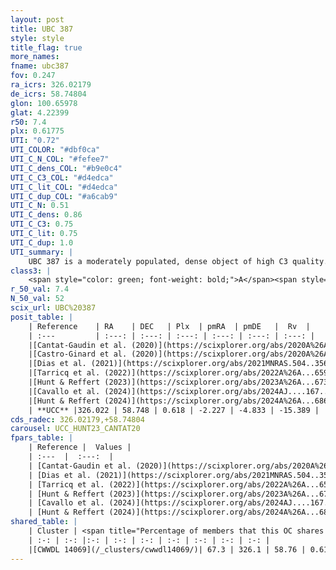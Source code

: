 ```yaml
---
layout: post
title: UBC 387
style: style
title_flag: true
more_names: 
fname: ubc387
fov: 0.247
ra_icrs: 326.02179
de_icrs: 58.74804
glon: 100.65978
glat: 4.22399
r50: 7.4
plx: 0.61775
UTI: "0.72"
UTI_COLOR: "#dbf0ca"
UTI_C_N_COL: "#fefee7"
UTI_C_dens_COL: "#b9e0c4"
UTI_C_C3_COL: "#d4edca"
UTI_C_lit_COL: "#d4edca"
UTI_C_dup_COL: "#a6cab9"
UTI_C_N: 0.51
UTI_C_dens: 0.86
UTI_C_C3: 0.75
UTI_C_lit: 0.75
UTI_C_dup: 1.0
UTI_summary: |
    UBC 387 is a moderately populated, dense object of high C3 quality. It is well-studied in the literature. This object shares a significant percentage of members with a later reported entry.
class3: |
    <span style="color: green; font-weight: bold;">A</span><span style="color: #FFC300; font-weight: bold;">B</span>
r_50_val: 7.4
N_50_val: 52
scix_url: UBC%20387
posit_table: |
    | Reference    | RA    | DEC   | Plx  | pmRA  | pmDE   |  Rv  |
    | :---         | :---: | :---: | :---: | :---: | :---: | :---: |
    |[Cantat-Gaudin et al. (2020)](https://scixplorer.org/abs/2020A%26A...640A...1C) | 326.098 | 58.756 | 0.61 | -2.206 | -4.772 | -- |
    |[Castro-Ginard et al. (2020)](https://scixplorer.org/abs/2020A%26A...635A..45C) | 326.062 | 58.764 | 0.612 | -2.205 | -4.769 | -- |
    |[Dias et al. (2021)](https://scixplorer.org/abs/2021MNRAS.504..356D) | 326.064 | 58.758 | 0.61 | -2.213 | -4.789 | -- |
    |[Tarricq et al. (2022)](https://scixplorer.org/abs/2022A%26A...659A..59T) | 326.17 | 58.784 | 0.604 | -2.226 | -4.838 | -- |
    |[Hunt & Reffert (2023)](https://scixplorer.org/abs/2023A%26A...673A.114H) | 326.099 | 58.762 | 0.621 | -2.237 | -4.832 | -23.681 |
    |[Cavallo et al. (2024)](https://scixplorer.org/abs/2024AJ....167...12C) | 325.92 | 58.652 | 0.623 | -- | -- | -- |
    |[Hunt & Reffert (2024)](https://scixplorer.org/abs/2024A%26A...686A..42H) | 326.099 | 58.762 | 0.621 | -2.237 | -4.832 | -23.681 |
    | **UCC** |326.022 | 58.748 | 0.618 | -2.227 | -4.833 | -15.389 | 
cds_radec: 326.02179,+58.74804
carousel: UCC_HUNT23_CANTAT20
fpars_table: |
    | Reference |  Values |
    | :---  |  :---:  |
    | [Cantat-Gaudin et al. (2020)](https://scixplorer.org/abs/2020A%26A...640A...1C) | `AVNN=1.31, DMNN=10.91, AgeNN=8.63` |
    | [Dias et al. (2021)](https://scixplorer.org/abs/2021MNRAS.504..356D) | `Av=1.702, Dist=1563, logage=8.54, [Fe/H]=0.091` |
    | [Tarricq et al. (2022)](https://scixplorer.org/abs/2022A%26A...659A..59T) | `Dist=1448, logAgeNN=8.69` |
    | [Hunt & Reffert (2023)](https://scixplorer.org/abs/2023A%26A...673A.114H) | `AV50=1.679, diffAV50=1.164, MOD50=10.95, logAge50=8.466` |
    | [Cavallo et al. (2024)](https://scixplorer.org/abs/2024AJ....167...12C) | `AV50=1.5, dMod50=10.87, logAge50=8.67, [Fe/H]50=0.38` |
    | [Hunt & Reffert (2024)](https://scixplorer.org/abs/2024A%26A...686A..42H) | `MassJ=205.221` |
shared_table: |
    | Cluster | <span title="Percentage of members that this OC shares with the ones listed">%</span>   | RA   | DEC   | Plx   | pmRA  | pmDE  | Rv | UTI |
    | :-: | :-: |:-: | :-: | :-: | :-: | :-: | :-: | :-: |
    |[CWWDL 14069](/_clusters/cwwdl14069/)| 67.3 | 326.1 | 58.76 | 0.61 | -2.23 | -4.83 | -25.16 |0.0 |
---
```

